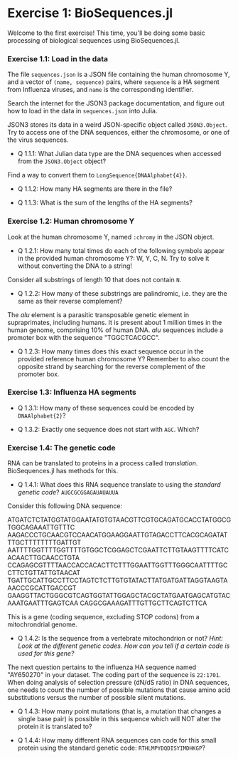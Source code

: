 # Exercise 1: BioSequences.jl
Welcome to the first exercise!
This time, you'll be doing some basic processing of biological sequences using BioSequences.jl.

### Exercise 1.1: Load in the data
The file `sequences.json` is a JSON file containing the human chromosome Y, and a vector of `(name, sequence)` pairs, where `sequence` is a HA segment from Influenza viruses, and `name` is the corresponding identifier.

Search the internet for the JSON3 package documentation, and figure out how to load in the data in `sequences.json` into Julia.

JSON3 stores its data in a weird JSON-specific object called `JSON3.Object`.
Try to access one of the DNA sequences, either the chromosome, or one of the virus sequences.

* Q 1.1.1: What Julian data type are the DNA sequences when accessed from the `JSON3.Object` object?

Find a way to convert them to `LongSequence{DNAAlphabet{4}}`.

* Q 1.1.2: How many HA segments are there in the file?

* Q 1.1.3: What is the sum of the lengths of the HA segments?

### Exercise 1.2: Human chromosome Y
Look at the human chromosome Y, named `:chromy` in the JSON object.

* Q 1.2.1: How many total times do each of the following symbols appear in the provided human chromosome Y?: W, Y, C, N.
Try to solve it without converting the DNA to a string!

Consider all substrings of length 10 that does not contain `N`.

* Q 1.2.2: How many of these substrings are palindromic, i.e. they are the same as their reverse complement?

The _alu_ element is a parasitic transposable genetic element in supraprimates, including humans. 
It is present about 1 million times in the human genome, comprising 10% of human DNA.
_alu_ sequences include a promoter box with the sequence "TGGCTCACGCC".

* Q 1.2.3: How many times does this exact sequence occur in the provided reference human chromosome Y?
Remember to also count the opposite strand by searching for the reverse complement of the promoter box.

### Exercise 1.3: Influenza HA segments
* Q 1.3.1: How many of these sequences could be encoded by `DNAAlphabet{2}`?

* Q 1.3.2: Exactly one sequence does not start with `AGC`. Which?

### Exercise 1.4: The genetic code
RNA can be translated to proteins in a process called _translation_. BioSequences.jl has methods for this.

* Q 1.4.1: What does this RNA sequence translate to using the _standard genetic code_? `AUGCGCGGAGAUAUAUUA`

Consider this following DNA sequence:

ATGATCTCTATGGTATGGAATATGTGTAACGTTCGTGCAGATGCACCTATGGCGTGGCAGAAATTGTTTC
AAGACCCTGCAACGTCCAACATGGAAGGAATTGTAGACCTTCACGCAGATATTTGCTTTTTTTTGATTGT
AATTTTGGTTTTGGTTTTGTGGCTCGGAGCTCGAATTCTTGTAAGTTTTCATCACAACTTGCAACCTGTA
CCAGAGCGTTTTAACCACCACACTTCTTTGGAATTGGTTTGGGCAATTTTGCCTTCTGTTATTGTAACAT
TGATTGCATTGCCTTCCTAGTCTCTTGTGTATACTTATGATGATTAGGTAAGTAAACCCGCATTGACCGT
GAAGGTTACTGGGCGTCAGTGGTATTGGAGCTACGCTATGAATGAGCATGTACAAATGAATTTGAGTCAA
CAGGCGAAAGATTTGTTGCTTCAGTCTTCA

This is a gene (coding sequence, excluding STOP codons) from a mitochrondrial genome.

* Q 1.4.2: Is the sequence from a vertebrate mitochondrion or not?
_Hint: Look at the different genetic codes. How can you tell if a certain code is used for this gene?_

The next question pertains to the influenza HA sequence named "AY650270" in your dataset. The coding part of the sequence is `22:1701`.
When doing analysis of selection pressure (dN/dS ratio) in DNA sequences, one needs to count the number of possible mutations that cause amino acid substitutions versus the number of possible silent mutations.

* Q 1.4.3: How many point mutations (that is, a mutation that changes a single base pair) is possible in this sequence which will NOT alter the protein it is translated to?

* Q 1.4.4: How many different RNA sequences can code for this small protein using the standard genetic code: `RTHLMPYDQDISYIMDHKGP`?
